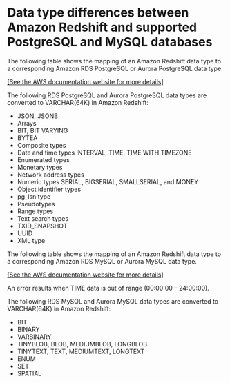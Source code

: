 # Data type differences between Amazon Redshift and supported PostgreSQL and MySQL databases<a name="federated-data-types"></a>

The following table shows the mapping of an Amazon Redshift data type to a corresponding Amazon RDS PostgreSQL or Aurora PostgreSQL data type\. 

[\[See the AWS documentation website for more details\]](http://docs.aws.amazon.com/redshift/latest/dg/federated-data-types.html)

The following RDS PostgreSQL and Aurora PostgreSQL data types are converted to VARCHAR\(64K\) in Amazon Redshift: 
+ JSON, JSONB
+ Arrays
+ BIT, BIT VARYING
+ BYTEA
+ Composite types
+ Date and time types INTERVAL, TIME, TIME WITH TIMEZONE
+ Enumerated types
+ Monetary types
+ Network address types
+ Numeric types SERIAL, BIGSERIAL, SMALLSERIAL, and MONEY 
+ Object identifier types
+ pg\_lsn type
+ Pseudotypes
+ Range types
+ Text search types
+ TXID\_SNAPSHOT
+ UUID
+ XML type 

The following table shows the mapping of an Amazon Redshift data type to a corresponding Amazon RDS MySQL or Aurora MySQL data type\. 

[\[See the AWS documentation website for more details\]](http://docs.aws.amazon.com/redshift/latest/dg/federated-data-types.html)

An error results when TIME data is out of range \(00:00:00 – 24:00:00\)\.

The following RDS MySQL and Aurora MySQL data types are converted to VARCHAR\(64K\) in Amazon Redshift: 
+ BIT
+ BINARY
+ VARBINARY
+ TINYBLOB, BLOB, MEDIUMBLOB, LONGBLOB
+ TINYTEXT, TEXT, MEDIUMTEXT, LONGTEXT
+ ENUM
+ SET
+ SPATIAL
